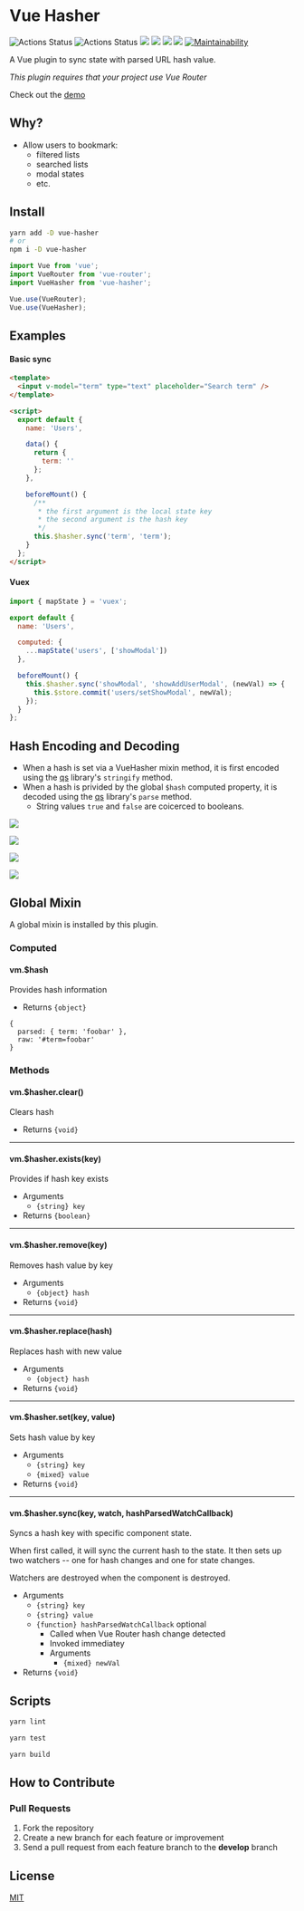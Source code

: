 # Vue Hasher

![Actions Status](https://github.com/crishellco/vue-hasher/workflows/Build/badge.svg) ![Actions Status](https://github.com/crishellco/vue-hasher/workflows/Deploy/badge.svg) ![](badges/badge-branches.svg) ![](badges/badge-functionss.svg) ![](badges/badge-lines.svg) ![](badges/badge-statements.svg) [![Maintainability](https://api.codeclimate.com/v1/badges/1cb0265d286a10d3a2c0/maintainability)](https://codeclimate.com/github/crishellco/vue-hasher/maintainability)

A Vue plugin to sync state with parsed URL hash value.

_This plugin requires that your project use Vue Router_

Check out the [demo](https://vue-hasher.netlify.com/)

## Why?

- Allow users to bookmark:
  - filtered lists
  - searched lists
  - modal states
  - etc.

## Install

```bash
yarn add -D vue-hasher
# or
npm i -D vue-hasher
```

```javascript
import Vue from 'vue';
import VueRouter from 'vue-router';
import VueHasher from 'vue-hasher';

Vue.use(VueRouter);
Vue.use(VueHasher);
```

## Examples

#### Basic sync

```html
<template>
  <input v-model="term" type="text" placeholder="Search term" />
</template>

<script>
  export default {
    name: 'Users',

    data() {
      return {
        term: ''
      };
    },

    beforeMount() {
      /**
       * the first argument is the local state key
       * the second argument is the hash key
       */
      this.$hasher.sync('term', 'term');
    }
  };
</script>
```

#### Vuex

```javascript
import { mapState } = 'vuex';

export default {
  name: 'Users',

  computed: {
    ...mapState('users', ['showModal'])
  },

  beforeMount() {
    this.$hasher.sync('showModal', 'showAddUserModal', (newVal) => {
      this.$store.commit('users/setShowModal', newVal);
    });
  }
};
```

## Hash Encoding and Decoding

- When a hash is set via a VueHasher mixin method, it is first encoded using the [qs](https://www.npmjs.com/package/qs) library's `stringify` method.
- When a hash is privided by the global `$hash` computed property, it is decoded using the [qs](https://www.npmjs.com/package/qs) library's `parse` method.
  - String values `true` and `false` are coicerced to booleans.

![](assets/url-term.png)

![](assets/computed-term.png)

![](assets/url-filters.png)

![](assets/computed-filters.png)

## Global Mixin

A global mixin is installed by this plugin.

### Computed

#### vm.\$hash

Provides hash information

- Returns `{object}`

```
{
  parsed: { term: 'foobar' },
  raw: '#term=foobar'
}
```

### Methods

#### vm.\$hasher.clear()

Clears hash

- Returns `{void}`

---

#### vm.\$hasher.exists(key)

Provides if hash key exists

- Arguments
  - `{string} key`
- Returns `{boolean}`

---

#### vm.\$hasher.remove(key)

Removes hash value by key

- Arguments
  - `{object} hash`
- Returns `{void}`

---

#### vm.\$hasher.replace(hash)

Replaces hash with new value

- Arguments
  - `{object} hash`
- Returns `{void}`

---

#### vm.\$hasher.set(key, value)

Sets hash value by key

- Arguments
  - `{string} key`
  - `{mixed} value`
- Returns `{void}`

---

#### vm.\$hasher.sync(key, watch, hashParsedWatchCallback)

Syncs a hash key with specific component state.

When first called, it will sync the current hash to the state. It then sets up two watchers -- one for hash changes and one for state changes.

Watchers are destroyed when the component is destroyed.

- Arguments
  - `{string} key`
  - `{string} value`
  - `{function} hashParsedWatchCallback` optional
    - Called when Vue Router hash change detected
    - Invoked immediatey
    - Arguments
      - `{mixed} newVal`
- Returns `{void}`

## Scripts

```bash
yarn lint
```

```bash
yarn test
```

```bash
yarn build
```

## How to Contribute

### Pull Requests

1. Fork the repository
2. Create a new branch for each feature or improvement
3. Send a pull request from each feature branch to the **develop** branch

## License

[MIT](http://opensource.org/licenses/MIT)
